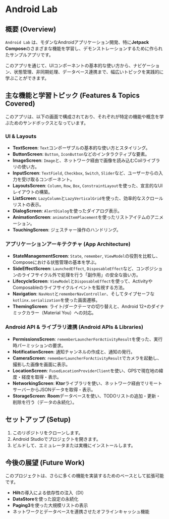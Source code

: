 # Android Lab

## 概要 (Overview)

`Android Lab` は、モダンなAndroidアプリケーション開発、特に**Jetpack Compose**のさまざまな機能を学習し、デモンストレーションするために作られたサンプルアプリです。

このアプリを通じて、UIコンポーネントの基本的な使い方から、ナビゲーション、状態管理、非同期処理、データベース連携まで、幅広いトピックを実践的に学ぶことができます。

## 主な機能と学習トピック (Features & Topics Covered)

このアプリは、以下の画面で構成されており、それぞれが特定の機能や概念を学ぶためのサンドボックスとなっています。

### UI & Layouts
- **TextScreen**: `Text`コンポーザブルの基本的な使い方とスタイリング。
- **ButtonScreen**: `Button`, `IconButton`などのインタラクティブな要素。
- **ImageScreen**: `Image`と、ネットワーク経由で画像を読み込むCoilライブラリの使い方。
- **InputScreen**: `TextField`, `Checkbox`, `Switch`, `Slider`など、ユーザーからの入力を受け取るコンポーネント。
- **LayoutsScreen**: `Column`, `Row`, `Box`, `ConstraintLayout`を使った、宣言的なUIレイアウトの構築。
- **ListScreen**: `LazyColumn`と`LazyVerticalGrid`を使った、効率的なスクロールリストの表示。
- **DialogScreen**: `AlertDialog`を使ったダイアログ表示。
- **AnimationScreen**: `animateItemPlacement`を使ったリストアイテムのアニメーション。
- **TouchingScreen**: ジェスチャー操作のハンドリング。

### アプリケーションアーキテクチャ (App Architecture)
- **StateManagementScreen**: `State`, `remember`, `ViewModel`の役割を比較し、Composeにおける状態管理の基本を学ぶ。
- **SideEffectScreen**: `LaunchedEffect`, `DisposableEffect`など、コンポジションのライフサイクル外で処理を行う「副作用」の安全な扱い方。
- **LifecycleScreen**: `ViewModel`と`DisposableEffect`を使って、ActivityやComposableのライフサイクルイベントを監視する方法。
- **Navigation**: `NavHost`と`rememberNavController`、そしてタイプセーフな`kotlinx.serialization`を使った画面遷移。
- **ThemingScreen**: ライト/ダークテーマの切り替えと、Android 12+のダイナミックカラー（Material You）への対応。

### Android API & ライブラリ連携 (Android APIs & Libraries)
- **PermissionsScreen**: `rememberLauncherForActivityResult`を使った、実行時パーミッションの要求。
- **NotificationScreen**: 通知チャンネルの作成と、通知の発行。
- **CameraScreen**: `rememberLauncherForActivityResult`でカメラを起動し、撮影した画像を画面に表示。
- **LocationScreen**: `FusedLocationProviderClient`を使い、GPSで現在地の緯度・経度を取得・表示。
- **NetworkingScreen**: **Ktor**ライブラリを使い、ネットワーク経由でリモートサーバーからJSONデータを取得・表示。
- **StorageScreen**: **Room**データベースを使い、TODOリストの追加・更新・削除を行う（データの永続化）。

## セットアップ (Setup)

1.  このリポジトリをクローンします。
2.  Android Studioでプロジェクトを開きます。
3.  ビルドして、エミュレータまたは実機にインストールします。

## 今後の展望 (Future Work)

このプロジェクトは、さらに多くの機能を実装するためのベースとして拡張可能です。

- **Hilt**の導入による依存性の注入（DI）
- **DataStore**を使った設定の永続化
- **Paging3**を使った大規模リストの表示
- ネットワークとデータベースを連携させたオフラインキャッシュ機能
